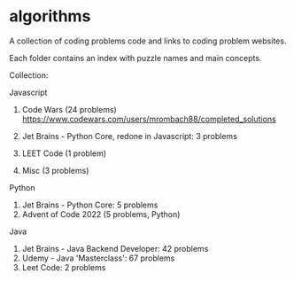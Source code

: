 # algorithms

A collection of coding problems code and links to coding problem websites.

Each folder contains an index with puzzle names and main concepts.

Collection:

Javascript

1. Code Wars (24 problems)
https://www.codewars.com/users/mrombach88/completed_solutions

2. Jet Brains - Python Core, redone in Javascript: 3 problems
3. LEET Code (1 problem)
4. Misc (3 problems)


Python

1. Jet Brains - Python Core: 5 problems
2. Advent of Code 2022 (5 problems, Python)

Java

1. Jet Brains - Java Backend Developer: 42 problems
2. Udemy - Java 'Masterclass': 67 problems
3. Leet Code: 2 problems
